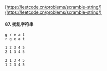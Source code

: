[https://leetcode.cn/problems/scramble-string/](https://leetcode.cn/problems/scramble-string/)

#### 87. 扰乱字符串

```text
g r e a t
r g e a t
```

```text
1 2 3 4 5
2 1 3 4 5
```


```text
2 1 3 4 5
1 2 3 4 5
```